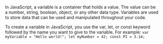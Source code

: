In JavaScript, a variable is a container that holds a value. The value can be a number, string, boolean, object, or any other data type. Variables are used to store data that can be used and manipulated throughout your code.

To create a variable in JavaScript, you use the var, let, or const keyword followed by the name you want to give to the variable. For example:
`
var myVariable = "Hello world!";
let myNumber = 42;
const PI = 3.14;
`
